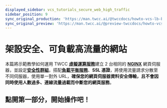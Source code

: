 ```yaml
---
displayed_sidebar: vcs_tutorials_secure_web_high_traffic
sidebar_position: 9
sync_original_production: 'https://man.twcc.ai/@twccdocs/howto-vcs-lb-build-secure-web-handle-high-traffic-intro-zh' 
sync_original_preview: 'https://man.twcc.ai/@preview-twccdocs/howto-vcs-lb-build-secure-web-handle-high-traffic-intro-zh'
---
```


# 架設安全、可負載高流量的網站


本篇將示範教學如何運用 TWCC [**虛擬運算服務**](../overview.md)建立 2 台相同的 [**NGINX**](https://www.nginx.com/) 網頁伺服器，並設定[**安全性群組**](../user-guides/security/security-group.md)，搭配[**負載平衡服務**](../user-guides/networking/load-balancing.md)、**SSL 憑證**，將使用流量請求分散至不同伺服器，使用單一對外 URL，**確保您的網頁伺服器資料安全傳輸，且不會因同時使用人數過多、連線流量過載而中斷您的網頁服務**。

## <i class="fa fa-backward" aria-hidden="true"></i> 點開第一部分，開始操作吧！


